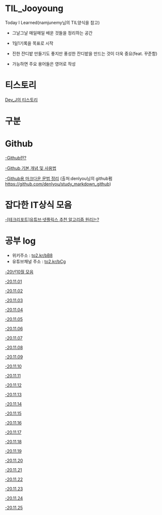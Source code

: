 # TIL_Jooyoung
Today I Learned(namjunemy님의 TIL양식을 참고)

- 그날그날 매일매일 배운 것들을 정리하는 공간

- 1일1기록을 목표로 시작

- 진한 잔디밭 만들기도 좋지만 풍성한 잔디밭을 만드는 것이 더욱 중요(feat. 꾸준함)

- 가능하면 주요 용어들은 영어로 작성
# 티스토리
[Dev_J의 티스토리](https://cjy324.tistory.com/)

# 구분

# Github

[-Github란?](https://to2.kr/bC9)

[-Github 기본 개념 및 사용법](https://to2.kr/bDa)

[-Github용 마크다운 문법 정리](https://to2.kr/bDd)
(출처:denlyou님의 github펌 https://github.com/denlyou/study_markdown_github)


# 잡다한 IT상식 모음
[-[테크리포트]유튜브·넷플릭스 추천 알고리즘 원리는?](https://to2.kr/bDc)

# 공부 log
- 위키주소 : [to2.kr/bB8](https://to2.kr/bB8)
- 유튜브채널 주소 : [to2.kr/bCg](https://to2.kr/bCg)

[-20년10월 모음](https://github.com/cjy324/TIL_Jooyoung/wiki/%EA%B3%B5%EB%B6%80log(20%EB%85%84-10%EC%9B%94))

[-20.11.01](https://github.com/cjy324/TIL_Jooyoung/blob/main/20.11.01)

[-20.11.02](https://github.com/cjy324/TIL_Jooyoung/blob/main/20.11.02)

[-20.11.03](https://github.com/cjy324/TIL_Jooyoung/blob/main/20.11.03)

[-20.11.04](https://github.com/cjy324/TIL_Jooyoung/blob/main/20.11.04)

[-20.11.05](https://github.com/cjy324/TIL_Jooyoung/blob/main/20.11.05)

[-20.11.06](https://github.com/cjy324/TIL_Jooyoung/blob/main/20.11.06)

[-20.11.07](https://github.com/cjy324/TIL_Jooyoung/blob/main/20.11.07)

[-20.11.08](https://github.com/cjy324/TIL_Jooyoung/blob/main/20.11.08)

[-20.11.09](https://github.com/cjy324/TIL_Jooyoung/blob/main/20.11.09)

[-20.11.10](https://github.com/cjy324/TIL_Jooyoung/blob/main/20.11.10)

[-20.11.11](https://github.com/cjy324/TIL_Jooyoung/blob/main/20.11.11)

[-20.11.12](https://github.com/cjy324/TIL_Jooyoung/blob/main/20.11.12)

[-20.11.13](https://github.com/cjy324/TIL_Jooyoung/blob/main/20.11.13)

[-20.11.14](https://github.com/cjy324/TIL_Jooyoung/blob/main/20.11.14)

[-20.11.15](https://github.com/cjy324/TIL_Jooyoung/blob/main/20.11.15)

[-20.11.16](https://github.com/cjy324/TIL_Jooyoung/blob/main/20.11.16)

[-20.11.17](https://github.com/cjy324/TIL_Jooyoung/blob/main/20.11.17)

[-20.11.18](https://github.com/cjy324/TIL_Jooyoung/blob/main/20.11.18)

[-20.11.19](https://github.com/cjy324/TIL_Jooyoung/blob/main/20.11.19)

[-20.11.20](https://github.com/cjy324/TIL_Jooyoung/blob/main/20.11.20)

[-20.11.21](https://github.com/cjy324/TIL_Jooyoung/blob/main/20.11.21)

[-20.11.22](https://github.com/cjy324/TIL_Jooyoung/blob/main/20.11.22)

[-20.11.23](https://github.com/cjy324/TIL_Jooyoung/blob/main/20.11.23)

[-20.11.24](https://github.com/cjy324/TIL_Jooyoung/blob/main/20.11.24)

[-20.11.25](https://github.com/cjy324/TIL_Jooyoung/blob/main/20.11.25)
